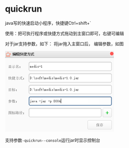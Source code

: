 # quickrun

java写的快速启动小程序，快捷键Ctrl+shift+`


使用：把可执行程序或快捷方式拖动到主窗口即可，右键可编辑

对于jar支持参数，如下：
将jar拖入主窗口后， 编辑参数，如图

![jar支持采纳数](https://github.com/ysdxz207/quickrun/raw/master/doc/images/jar_edit.png)

支持参数`-quickrun--console`运行jar时显示控制台